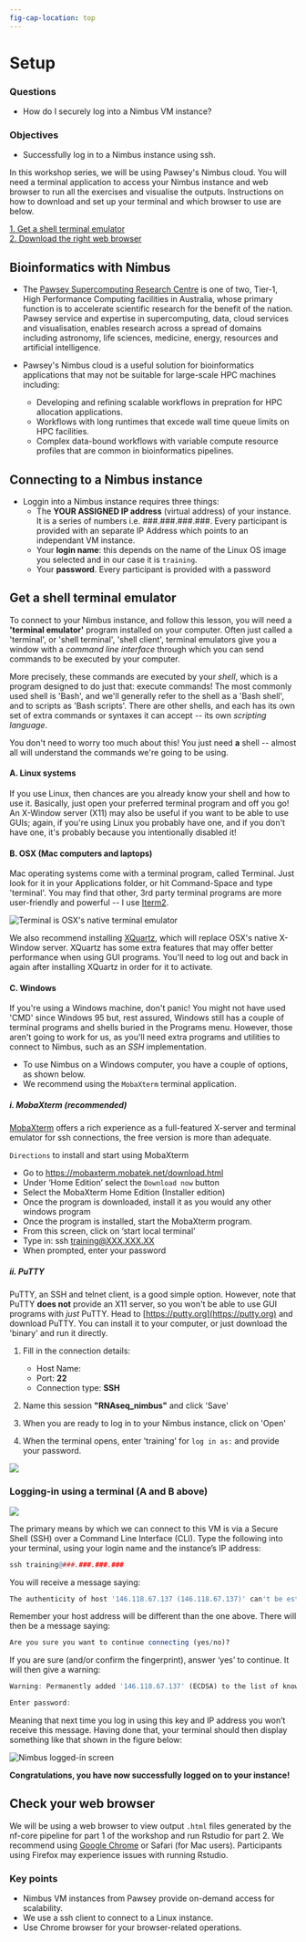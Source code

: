 ```yaml
---
fig-cap-location: top
---
```


# **Setup**

<div class="questions">

### **Questions**

- How do I securely log into a Nimbus VM instance?
</div>  

<div class="objectives">

### **Objectives**

- Successfully log in to a Nimbus instance using ssh.

</div>  

In this workshop series, we will be using Pawsey's Nimbus cloud. You will need a terminal application to access your Nimbus instance and web browser to run all the exercises and visualise the outputs. Instructions on how to download and set up your terminal and which browser to use are below. 

[1. Get a shell terminal emulator](#get-a-shell-terminal-emulator)  
[2. Download the right web browser](#check-your-web-browser)

## **Bioinformatics with Nimbus**
- The [Pawsey Supercomputing Research Centre](https://pawsey.org.au/about-us/about-pawsey/) is one of two, Tier-1, High Performance Computing facilities in Australia, whose primary function is to accelerate scientific research for the benefit of the nation. Pawsey service and expertise in supercomputing, data, cloud services and visualisation, enables research across a spread of domains including astronomy, life sciences, medicine, energy, resources and artificial intelligence.

- Pawsey's Nimbus cloud is a useful solution for bioinformatics applications that may not be suitable for large-scale HPC machines including:
    -   Developing and refining scalable workflows in prepration for HPC allocation applications.
    -   Workflows with long runtimes that excede wall time queue limits on HPC facilities. 
    -   Complex data-bound workflows with variable compute resource profiles that are common in bioinformatics pipelines.

## **Connecting to a Nimbus instance**

- Loggin into a Nimbus instance requires three things:
    - The **YOUR ASSIGNED IP address** (virtual address) of your instance. It is a series of numbers i.e. ###.###.###.###. Every participant is provided with an separate IP Address which points to an independant VM instance.
    - Your **login name**: this depends on the name of the Linux OS image you selected and in our case it is ```training```.
    - Your **password**. Every participant is provided with a password

## **Get a shell terminal emulator**

To connect to your Nimbus instance, and follow this lesson, you will need a **'terminal emulator'** program installed on your computer. Often just called a 'terminal', or 'shell terminal', 'shell client', terminal emulators give you a window with a _command line interface_ through which you can send commands to be executed by your computer.

More precisely, these commands are executed by your _shell_, which is a program designed to do just that: execute commands! The most commonly used shell is 'Bash', and we'll generally refer to the shell as a 'Bash shell', and to scripts as 'Bash scripts'. There are other shells, and each has its own set of extra commands or syntaxes it can accept -- its own _scripting language_.

You don't need to worry too much about this! You just need **a** shell -- almost all will understand the commands we're going to be using.

#### **A. Linux systems**

If you use Linux, then chances are you already know your shell and how to use it. Basically, just open your preferred terminal program and off you go! An X-Window server (X11) may also be useful if you want to be able to use GUIs; again, if you're using Linux you probably have one, and if you don't have one, it's probably because you intentionally disabled it! 

#### **B. OSX (Mac computers and laptops)**

Mac operating systems come with a terminal program, called Terminal. Just look for it in your Applications folder, or hit Command-Space and type 'terminal'. You may find that other, 3rd party terminal programs are more user-friendly and powerful -- I use [Iterm2](https://www.iterm2.com/).



![<b>Terminal</b> is OSX's native terminal emulator](/fig/s_terminal_app.png)

We also recommend installing [XQuartz](https://www.xquartz.org/), which will replace OSX's native X-Window server. XQuartz has some extra features that may offer better performance when using GUI programs. You'll need to log out and back in again after installing XQuartz in order for it to activate.

#### **C. Windows**

If you're using a Windows machine, don't panic! You might not have used 'CMD' since Windows 95 but, rest assured, Windows still has a couple of terminal programs and shells buried in the Programs menu.
However, those aren't going to work for us, as you'll need extra programs and utilities to connect to Nimbus, such as an _SSH_ implementation. 

- To use Nimbus on a Windows computer, you have a couple of options, as shown below. 
- We recommend using the `MobaXterm` terminal application. 

##### **i. MobaXterm (recommended)**
[MobaXterm](https://mobaxterm.mobatek.net/download.html) offers a rich experience as a full-featured X-server and terminal emulator for ssh connections, the free version is more than adequate.

`Directions` to install and start using MobaXterm

- Go to https://mobaxterm.mobatek.net/download.html
- Under ‘Home Edition’ select the `Download now` button
- Select the MobaXterm Home Edition (Installer edition)
- Once the program is downloaded, install it as you would any other windows program
- Once the program is installed, start the MobaXterm program.  
- From this screen, click on ‘start local terminal’
- Type in: ssh training@XXX.XXX.XX
- When prompted, enter your password

##### **ii. PuTTY**
PuTTY, an SSH and telnet client, is a good simple option. However, note that PuTTY **does not** provide an X11 server, so you won't be able to use GUI programs with _just_ PuTTY. 
Head to [https://putty.org](https://putty.org) and download PuTTY. You can install it to your computer, or just download the 'binary' and run it directly. 

1. Fill in the connection details:
    - Host Name: **<YOUR ASSIGNED IP>**  
    - Port: **22**  
    - Connection type: **SSH**     

2. Name this session **"RNAseq_nimbus"** and click 'Save'  
3. When you are ready to log in to your Nimbus instance, click on 'Open'  
4. When the terminal opens, enter 'training' for `log in as:` and provide your password.   

![](/fig/s_putty_nimbus.png)




### **Logging-in using a terminal (A and B above)**

![](/fig/Pawsey_VM_instance.png)

The primary means by which we can connect to this VM is via a Secure Shell (SSH) over a Command Line Interface (CLI). Type the following into your terminal, using your login name and the instance’s IP address:

```r
ssh training@###.###.###.###
```

You will receive a message saying:
```r
The authenticity of host '146.118.67.137 (146.118.67.137)' can't be established.
```
Remember your host address will be different than the one above. There will then be a message saying:
```r
Are you sure you want to continue connecting (yes/no)?
```
If you are sure (and/or confirm the fingerprint), answer ‘yes’ to continue. It will then give a warning:
```r
Warning: Permanently added '146.118.67.137' (ECDSA) to the list of known hosts.
```
```r
Enter password:
```
Meaning that next time you log in using this key and IP address you won’t receive this message. Having done that, your terminal should then display something like that shown in the figure below:


![Nimbus logged-in screen](/fig/Nimbus_login_screen_with_border.png)


**Congratulations, you have now successfully logged on to your instance!**


## Check your web browser
  
We will be using a web browser to view output `.html` files generated by the nf-core pipeline for part 1 of the workshop and run Rstudio for part 2. We recommend using [Google Chrome](https://www.google.com/intl/en_au/chrome/) or Safari (for Mac users). Participants using Firefox may experience issues with running Rstudio. 

<div class="keypoints">

### **Key points**

- Nimbus VM instances from Pawsey provide on-demand access for scalability.
- We use a ssh client to connect to a Linux instance.
- Use Chrome browser for your browser-related operations.
</div>  
